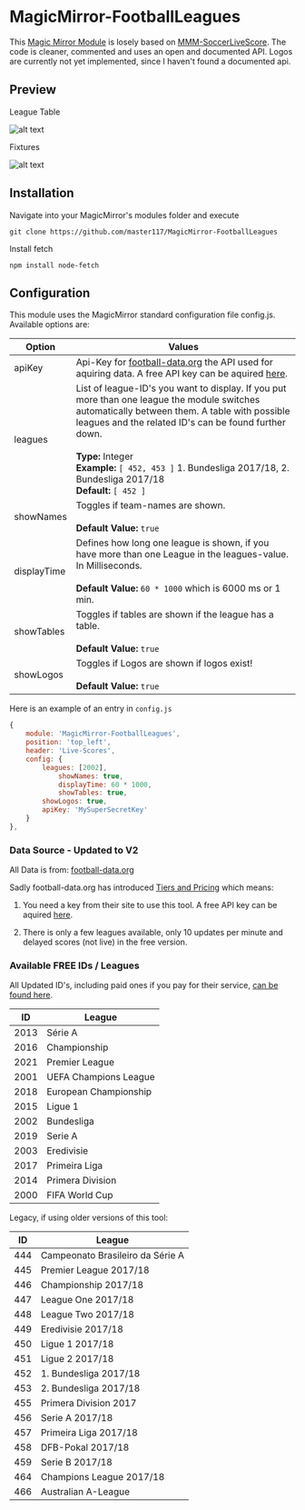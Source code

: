 # MagicMirror-FootballLeagues
This [Magic Mirror Module](https://github.com/MichMich/MagicMirror) is losely based on [MMM-SoccerLiveScore](https://github.com/LukeSkywalker92/MMM-SoccerLiveScore). The code is cleaner, commented and uses an open and documented API. Logos are currently not yet implemented, since I haven't found a documented api.

## Preview
League Table

![alt text](https://i.imgur.com/8QORZUX.png "Logo Title Text 1")

Fixtures

![alt text](https://i.imgur.com/8dMv25Y.png "Logo Title Text 1")


## Installation

Navigate into your MagicMirror's modules folder and execute 
```git
git clone https://github.com/master117/MagicMirror-FootballLeagues
```

Install fetch
```nodejs
npm install node-fetch
```


## Configuration
This module uses the MagicMirror standard configuration file config.js. Available options are:

| Option | Values |
| - | - |
| apiKey | Api-Key for [football-data.org](https://api.football-data.org/index) the API used for aquiring data. A free API key can be aquired [here](https://api.football-data.org/client/register). |
| leagues | List of league-ID's you want to display. If you put more than one league the module switches automatically between them. A table with possible leagues and the related ID's can be found further down. <br><br> <b>Type:</b> Integer <br> <b> Example: </b> `[ 452, 453 ]` 1. Bundesliga 2017/18, 2. Bundesliga 2017/18 <br> <b> Default: </b> `[ 452 ]` |
| showNames | Toggles if team-names are shown. <br> <br><b> Default Value: </b> `true` |
| displayTime | Defines how long one league is shown, if you have more than one League in the leagues-value. In Milliseconds. <br><br><b> Default Value: </b> `60 * 1000` which is 6000 ms or 1 min. |
| showTables | Toggles if tables are shown if the league has a table. <br><br><b> Default Value: </b> `true` |
| showLogos | Toggles if Logos are shown if logos exist! <br><br><b> Default Value: </b> `true` |

Here is an example of an entry in `config.js`

```javascript
{
	module: 'MagicMirror-FootballLeagues',
	position: 'top_left',
	header: 'Live-Scores',
	config: {
		leagues: [2002],
        	showNames: true,
        	displayTime: 60 * 1000,
        	showTables: true,
		showLogos: true,
		apiKey: 'MySuperSecretKey'
	}
},
```

### Data Source - Updated to V2
All Data is from: [football-data.org](https://www.football-data.org/)

Sadly football-data.org has introduced [Tiers and Pricing](https://www.football-data.org/pricing)
which means:

1. You need a key from their site to use this tool. A free API key can be aquired [here](https://api.football-data.org/client/register).

2. There is only a few leagues available, only 10 updates per minute and delayed scores (not live) in the free version.

### Available FREE IDs / Leagues
All Updated ID's, including paid ones if you pay for their service, [can be found here](http://api.football-data.org/v2/competitions/).

| ID | League |
| - | - |
| 2013 | Série A |
| 2016 | Championship |
| 2021 | Premier League |
| 2001 | UEFA Champions League |
| 2018 | European Championship |
| 2015 | Ligue 1 |
| 2002 | Bundesliga |
| 2019 | Serie A |
| 2003 | Eredivisie |
| 2017 | Primeira Liga |
| 2014 | Primera Division |
| 2000 | FIFA World Cup |

Legacy, if using older versions of this tool:

| ID | League |
| - | - |
| 444 | Campeonato Brasileiro da Série A | 
| 445 | Premier League 2017/18 |
| 446 | Championship 2017/18 |
| 447 | League One 2017/18 |
| 448 | League Two 2017/18 |
| 449 | Eredivisie 2017/18 |
| 450 | Ligue 1 2017/18 |
| 451 | Ligue 2 2017/18 |
| 452 | 1. Bundesliga 2017/18 |
| 453 | 2. Bundesliga 2017/18 |
| 455 | Primera Division 2017 |
| 456 | Serie A 2017/18 |
| 457 | Primeira Liga 2017/18 |
| 458 | DFB-Pokal 2017/18 |
| 459 | Serie B 2017/18 |
| 464 | Champions League 2017/18 |
| 466 | Australian A-League | 
